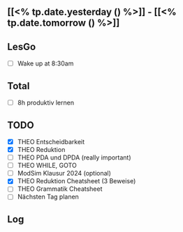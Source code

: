 ## [[<% tp.date.yesterday () %>]] - [[<% tp.date.tomorrow () %>]]
## LesGo
- [ ] Wake up at 8:30am
## Total
- [ ] 8h produktiv lernen 
## TODO
- [x] THEO Entscheidbarkeit
- [x] THEO Reduktion
- [ ] THEO PDA und DPDA (really important)
- [ ] THEO WHILE, GOTO
- [ ] ModSim Klausur 2024 (optional)
- [x] THEO Reduktion Cheatsheet (3 Beweise)
- [ ] THEO Grammatik Cheatsheet
- [ ] Nächsten Tag planen

## Log
